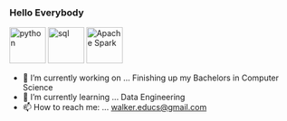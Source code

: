 ### Hello Everybody
<a href="https://emoji.gg/emoji/1887_python"><img src="https://cdn3.emoji.gg/emojis/1887_python.png" width="64px" height="64px" alt="python"></a>
<a href="https://emoji.gg/emoji/5752-sql"><img src="https://cdn3.emoji.gg/emojis/5752-sql.png" width="64px" height="64px" alt="sql"></a>
<a href="https://emoji.gg/emoji/APACHE_SPARK_EMOJI_ID"><img src="https://github.com/WCM-CS/WCM-CS/assets/109036545/a710a48c-3422-4be5-b844-6fe0b3cc9338" width="64px" height="64px" alt="Apache Spark"></a>


- 🔭 I’m currently working on ... Finishing up my Bachelors in Computer Science
- 🌱 I’m currently learning ... Data Engineering
- 📫 How to reach me: ... walker.educs@gmail.com





<!--
**WCM-CS/WCM-CS** is a ✨ _special_ ✨ repository because its `README.md` (this file) appears on your GitHub profile.

Here are some ideas to get you started:

- 🔭 I’m currently working on ...
- 🌱 I’m currently learning ...
- 👯 I’m looking to collaborate on ...
- 🤔 I’m looking for help with ...
- 💬 Ask me about ...
- 📫 How to reach me: ...
- 😄 Pronouns: ...
- ⚡ Fun fact: ...
-->
